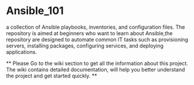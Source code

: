 # Ansible_101
a collection of Ansible playbooks, inventories, and configuration files. The repository is aimed at beginners who want to learn about Ansible,the repository are designed to automate common IT tasks such as provisioning servers, installing packages, configuring services, and deploying applications.

** Please Go to  the wiki section to get all the information about this project. The wiki contains detailed documentation, will help you better understand the project and get started quickly. **


